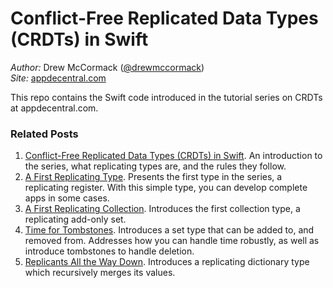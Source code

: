# Conflict-Free Replicated Data Types (CRDTs) in Swift

_Author:_ Drew McCormack ([@drewmccormack](https://twitter.com/drewmccormack))<br>
_Site:_ [appdecentral.com](https://appdecentral.com)

This repo contains the Swift code introduced in the tutorial series on CRDTs at appdecentral.com.

### Related Posts

1. [Conflict-Free Replicated Data Types (CRDTs) in Swift](https://appdecentral.com/2020/07/12/conflict-free-replicated-data-types-crdts-in-swift/). An introduction to the series, what replicating types are, and the rules they follow.
2. [A First Replicating Type](https://appdecentral.com/2020/07/22/a-first-replicating-type/). Presents the first type in the series, a replicating register. With this simple type, you can develop complete apps in some cases.
3. [A First Replicating Collection](https://appdecentral.com/2020/07/22/first-replicating-collection/). Introduces the first collection type, a replicating add-only set.
4. [Time for Tombstones](https://appdecentral.com/2020/08/20/time-for-tombstones/). Introduces a set type that can be added to, and removed from. Addresses how you can handle time robustly, as well as introduce tombstones to handle deletion.
5. [Replicants All the Way Down](). Introduces a replicating dictionary type which recursively merges its values.